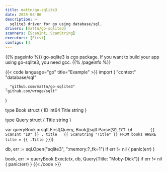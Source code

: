 ```yaml
---
title: mattn/go-sqlite3
date: 2025-04-06
description: >
  sqlite3 driver for go using database/sql.
drivers: [mattn/go-sqlite3]
scanners: [ScanInt, ScanString]
executors: [First]
configs: []
---
```


{{% pageinfo %}}
go-sqlite3 is cgo package. If you want to build your app using go-sqlite3, you need gcc.
{{% /pageinfo %}}

{{< code language="go" title="Example" >}}
import (
	"context"
	"database/sql"

	_ "github.com/mattn/go-sqlite3"
	"github.com/wroge/sqlt"
)

type Book struct {
  ID    int64
  Title string
}

type Query struct {
  Title string
}

var queryBook = sqlt.First[Query, Book](sqlt.Parse(`
  SELECT
    id        {{ ScanInt "ID" }}
    , title   {{ ScanString "Title" }}
  FROM books
  WHERE title = {{ .Title }}
`))

db, err := sql.Open("sqlite3", ":memory:?_fk=1")
if err != nil {
  panic(err)
}

book, err := queryBook.Exec(ctx, db, Query{Title: "Moby-Dick"})
if err != nil {
  panic(err)
}
{{< /code >}}
